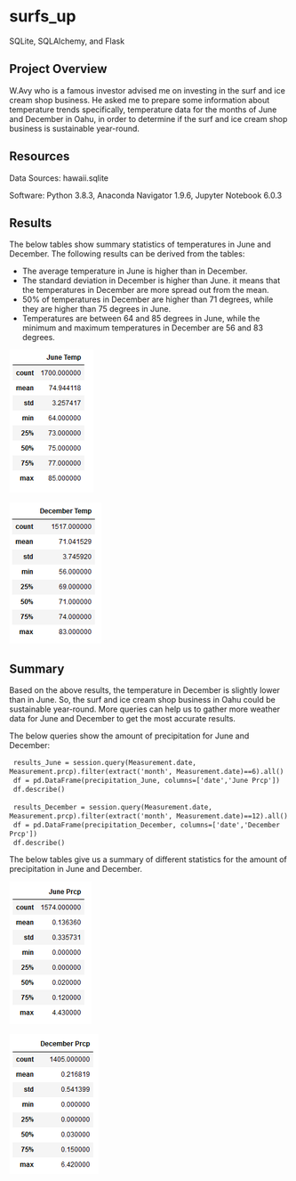 # surfs_up
SQLite, SQLAlchemy, and Flask

## Project Overview

W.Avy who is a famous investor advised me on investing in the surf and ice cream shop business. He asked me to prepare some information about temperature trends specifically, temperature data for the months of June and December in Oahu, in order to determine if the surf and ice cream shop business is sustainable year-round.

## Resources

Data Sources: hawaii.sqlite

Software: Python 3.8.3, Anaconda Navigator 1.9.6, Jupyter Notebook 6.0.3

## Results

The below tables show summary statistics of temperatures in June and December. The following results can be derived from the tables:

 - The average temperature in June is higher than in December. 
 - The standard deviation in December is higher than June. it means that the temperatures in December are more spread out from the mean.
 - 50% of temperatures in December are higher than 71 degrees, while they are higher than 75 degrees in June.
 - Temperatures are between 64 and 85 degrees in June, while the minimum and maximum temperatures in December are 56 and 83 degrees.

![](https://github.com/Nazanin-hub/surfs_up/blob/main/June_Temp.png)

![](https://github.com/Nazanin-hub/surfs_up/blob/main/Dec_Temp.png)

## Summary

Based on the above results, the temperature in December is slightly lower than in June. So, the surf and ice cream shop business in Oahu could be sustainable year-round. More queries can help us to gather more weather data for June and December to get the most accurate results.

The below queries show the amount of precipitation for June and December:

     results_June = session.query(Measurement.date, Measurement.prcp).filter(extract('month', Measurement.date)==6).all()
     df = pd.DataFrame(precipitation_June, columns=['date','June Prcp'])
     df.describe()
     
     results_December = session.query(Measurement.date, Measurement.prcp).filter(extract('month', Measurement.date)==12).all()
     df = pd.DataFrame(precipitation_December, columns=['date','December Prcp'])
     df.describe()
     
The below tables give us a summary of different statistics for the amount of precipitation in June and December.

![](https://github.com/Nazanin-hub/surfs_up/blob/main/June_Prcp.png)

![](https://github.com/Nazanin-hub/surfs_up/blob/main/Dec_Prcp.png)
